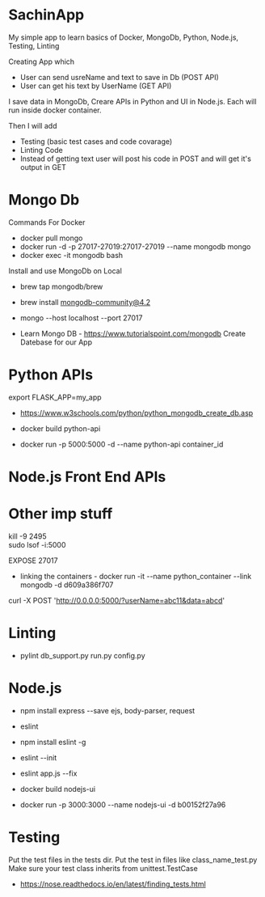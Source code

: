 # SachinApp
My simple app to learn basics of Docker, MongoDb, Python, Node.js, Testing, Linting

Creating App which
- User can send usreName and text to save in Db (POST API)
- User can get his text by UserName (GET API)

I save data in MongoDb, Creare APIs in Python and UI in Node.js. Each will run inside docker container.

Then I will add
- Testing (basic test cases and code covarage)
- Linting Code
- Instead of getting text user will post his code in POST and will get it's output in GET

# Mongo Db 
Commands For Docker 
- docker pull mongo
- docker run -d -p 27017-27019:27017-27019 --name mongodb mongo
- docker exec -it mongodb bash

Install and use MongoDb on Local
- brew tap mongodb/brew
- brew install mongodb-community@4.2
- mongo --host localhost --port 27017

- Learn Mongo DB - https://www.tutorialspoint.com/mongodb
Create Datebase for our App

# Python APIs

export FLASK_APP=my_app

- https://www.w3schools.com/python/python_mongodb_create_db.asp

- docker build python-api 
- docker run -p 5000:5000 -d --name python-api container_id

# Node.js Front End APIs

# Other imp stuff

kill -9 2495     
sudo lsof -i:5000

EXPOSE 27017

- linking the containers - docker run -it --name python_container --link mongodb -d d609a386f707

curl -X POST 'http://0.0.0.0:5000/?userName=abc11&data=abcd'

# Linting

- pylint db_support.py run.py config.py

# Node.js
- npm install express --save
             ejs, body-parser, request

- eslint
- npm install eslint -g
- eslint --init
- eslint app.js --fix

- docker build nodejs-ui
- docker run -p 3000:3000 --name nodejs-ui -d b00152f27a96


# Testing 
Put the test files in the tests dir.
Put the test in files like class_name_test.py
Make sure your test class inherits from unittest.TestCase

- https://nose.readthedocs.io/en/latest/finding_tests.html